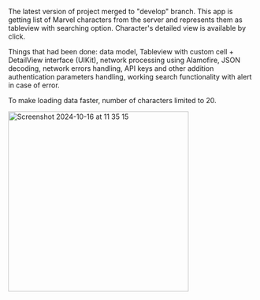 The latest version of project merged to "develop" branch. This app is getting list of Marvel characters from the server and represents them as tableview with searching option. Character's detailed view is available by click.

Things that had been done: data model, Tableview with custom cell + DetailView interface (UIKit), network processing using Alamofire, JSON decoding, network errors handling, API keys and other addition authentication parameters handling, working search functionality with alert in case of error.

To make loading data faster, number of characters limited to 20.


<img width="366" alt="Screenshot 2024-10-16 at 11 35 15" src="https://github.com/user-attachments/assets/482d7f58-83d9-4365-873e-1be2e70fb2ba">
